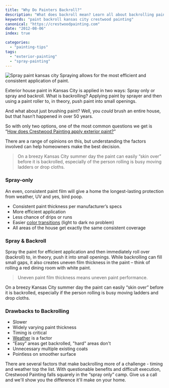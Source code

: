 ```yaml
---
title: "Why Do Painters Backroll?"
description: "What does backroll mean? Learn all about backrolling paint - when it's a good idea and when it's not."
keywords: "paint backroll kansas city crestwood painting"
canonical: "https://crestwoodpainting.com"
date: "2012-08-06"
index: true

categories:
  - "painting-tips"
tags:
  - "exterior-painting"
  - "spray-painting"
---
```

![Spray paint kansas city](/images/spray.webp)
Spraying allows for the most efficient and consistent application of paint.

Exterior house paint in Kansas City is applied in two ways: Spray only or spray and backroll. What is backrolling? Applying paint by sprayer and then using a paint roller to, in theory, push paint into small openings.

And what about just brushing paint? Well, you _could_ brush an entire house, but that hasn’t happened in over 50 years.

So with only two options, one of the most common questions we get is “[How does Crestwood Painting apply exterior paint?](/exterior-painting-kansas-city/)”

There are a range of opinions on this, but understanding the factors involved can help homeowners make the best decision.

> On a breezy Kansas City summer day the paint can easily “skin over” before it is backrolled, especially of the person rolling is busy moving ladders or drop cloths.

### Spray-only

An even, consistent paint film will give a home the longest-lasting protection from weather, UV and yes, bird poop.

- Consistent paint thickness per manufacturer’s specs
- More efficient application
- Less chance of drips or runs
- Easier [color transitions](/daunting-colors/) (light to dark no problem)
- All areas of the house get exactly the same consistent coverage

### Spray & Backroll

Spray the paint for efficient application and then immediately roll over (backroll) to, in theory, push it into small openings. While backrolling can fill small gaps, it also creates uneven film thickness in the paint – think of rolling a red dining room with white paint.

> Uneven paint film thickness means uneven paint performance.

On a breezy Kansas City summer day the paint can easily “skin over” before it is backrolled, especially if the person rolling is busy moving ladders and drop cloths.

### Drawbacks to Backrolling

- Slower
- Widely varying paint thickness
- Timing is critical
- [Weather](/video-testimonials/) is a factor
- “Easy” areas get backrolled, "hard" areas don't
- Unnecessary multiple existing coats
- Pointless on smoother surface

There are several factors that make backrolling more of a challenge - timing and weather top the list. With questionable benefits and difficult execution, Crestwood Painting falls squarely in the “spray only” camp. Give us a call and we'll show you the difference it'll make on your home.
